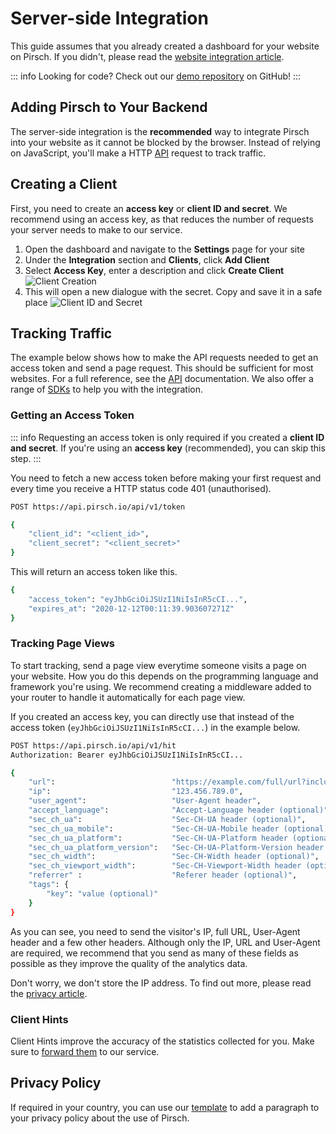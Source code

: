 # Server-side Integration

This guide assumes that you already created a dashboard for your website on Pirsch. If you didn't, please read the [website integration article](/get-started/frontend-integration).

::: info
Looking for code? Check out our [demo repository](https://github.com/pirsch-analytics/demo) on GitHub!
:::

## Adding Pirsch to Your Backend

The server-side integration is the **recommended** way to integrate Pirsch into your website as it cannot be blocked by the browser. Instead of relying on JavaScript, you'll make a HTTP [API](/api-sdks/api) request to track traffic.

## Creating a Client

First, you need to create an **access key** or **client ID and secret**. We recommend using an access key, as that reduces the number of requests your server needs to make to our service.

1. Open the dashboard and navigate to the **Settings** page for your site
2. Under the **Integration** section and **Clients**, click **Add Client**
3. Select **Access Key**, enter a description and click **Create Client** ![Client Creation](../static/get-started/backend-create-client.png)
4. This will open a new dialogue with the secret. Copy and save it in a safe place ![Client ID and Secret](../static/get-started/backend-access-key.png)

## Tracking Traffic

The example below shows how to make the API requests needed to get an access token and send a page request. This should be sufficient for most websites. For a full reference, see the [API](/api-sdks/api) documentation. We also offer a range of [SDKs](/api-sdks/sdks) to help you with the integration.

### Getting an Access Token

::: info
Requesting an access token is only required if you created a **client ID and secret**. If you're using an **access key** (recommended), you can skip this step.
:::

You need to fetch a new access token before making your first request and every time you receive a HTTP status code 401 (unauthorised).

```Bash
POST https://api.pirsch.io/api/v1/token

{
    "client_id": "<client_id>",
    "client_secret": "<client_secret>"
}
```

This will return an access token like this.

```Bash
{
    "access_token": "eyJhbGciOiJSUzI1NiIsInR5cCI...",
    "expires_at": "2020-12-12T00:11:39.903607271Z"
}
```

### Tracking Page Views

To start tracking, send a page view everytime someone visits a page on your website. How you do this depends on the programming language and framework you're using. We recommend creating a middleware added to your router to handle it automatically for each page view.

If you created an access key, you can directly use that instead of the access token (`eyJhbGciOiJSUzI1NiIsInR5cCI...`) in the example below.

```Bash
POST https://api.pirsch.io/api/v1/hit
Authorization: Bearer eyJhbGciOiJSUzI1NiIsInR5cCI...

{
    "url":                          "https://example.com/full/url?including=parameters",
    "ip":                           "123.456.789.0",
    "user_agent":                   "User-Agent header",
    "accept_language":              "Accept-Language header (optional)",
    "sec_ch_ua":                    "Sec-CH-UA header (optional)",
	"sec_ch_ua_mobile":             "Sec-CH-UA-Mobile header (optional)",
	"sec_ch_ua_platform":           "Sec-CH-UA-Platform header (optional)",
	"sec_ch_ua_platform_version":   "Sec-CH-UA-Platform-Version header (optional)",
	"sec_ch_width":                 "Sec-CH-Width header (optional)",
    "sec_ch_viewport_width":        "Sec-CH-Viewport-Width header (optional)",
    "referrer" :                    "Referer header (optional)",
    "tags": {
        "key": "value (optional)"
    }
}
```

As you can see, you need to send the visitor's IP, full URL, User-Agent header and a few other headers. Although only the IP, URL and User-Agent are required, we recommend that you send as many of these fields as possible as they improve the quality of the analytics data.

Don't worry, we don't store the IP address. To find out more, please read the [privacy article](/privacy).

### Client Hints

Client Hints improve the accuracy of the statistics collected for you. Make sure to [forward them](/get-started/client-hints) to our service.

## Privacy Policy

If required in your country, you can use our [template](/privacy#privacy-policy-template) to add a paragraph to your privacy policy about the use of Pirsch.
